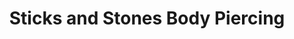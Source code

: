 ---
title: "Sticks and Stones Body Piercing"
url: /spartanburg/sticks-and-stones-body-piercing/
shop: shop
---